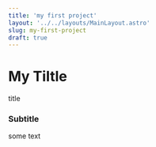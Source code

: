 ```yaml
---
title: 'my first project'
layout: '../../layouts/MainLayout.astro'
slug: my-first-project
draft: true
---
```




# My Tiltle 
title 

### Subtitle



some text